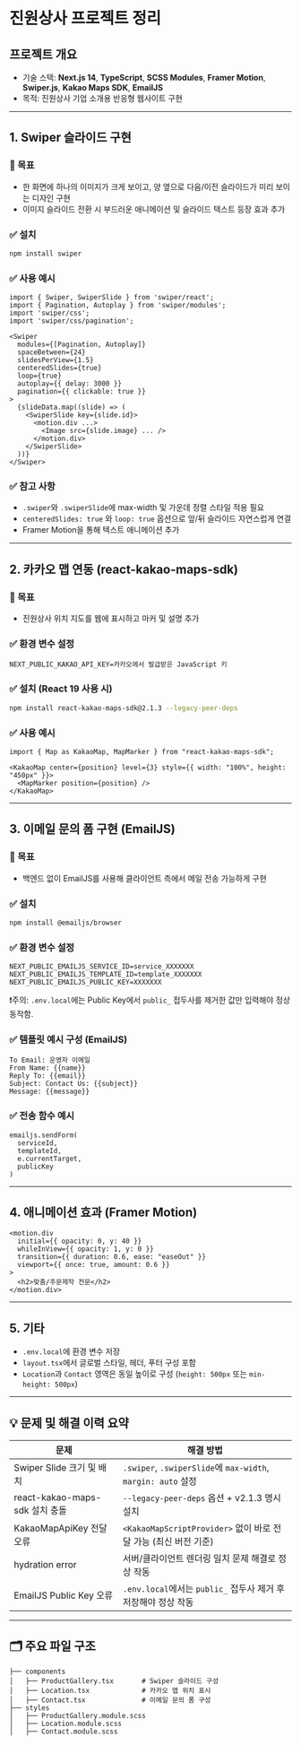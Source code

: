 # 진원상사 프로젝트 정리

## 프로젝트 개요
- 기술 스택: **Next.js 14**, **TypeScript**, **SCSS Modules**, **Framer Motion**, **Swiper.js**, **Kakao Maps SDK**, **EmailJS**
- 목적: 진원상사 기업 소개용 반응형 웹사이트 구현

---

## 1. Swiper 슬라이드 구현

### 📌 목표
- 한 화면에 하나의 이미지가 크게 보이고, 양 옆으로 다음/이전 슬라이드가 미리 보이는 디자인 구현
- 이미지 슬라이드 전환 시 부드러운 애니메이션 및 슬라이드 텍스트 등장 효과 추가

### ✅ 설치
```bash
npm install swiper
```

### ✅ 사용 예시
```tsx
import { Swiper, SwiperSlide } from 'swiper/react';
import { Pagination, Autoplay } from 'swiper/modules';
import 'swiper/css';
import 'swiper/css/pagination';

<Swiper
  modules={[Pagination, Autoplay]}
  spaceBetween={24}
  slidesPerView={1.5}
  centeredSlides={true}
  loop={true}
  autoplay={{ delay: 3000 }}
  pagination={{ clickable: true }}
>
  {slideData.map((slide) => (
    <SwiperSlide key={slide.id}>
      <motion.div ...>
        <Image src={slide.image} ... />
      </motion.div>
    </SwiperSlide>
  ))}
</Swiper>
```

### ✅ 참고 사항
- `.swiper`와 `.swiperSlide`에 max-width 및 가운데 정렬 스타일 적용 필요
- `centeredSlides: true` 와 `loop: true` 옵션으로 앞/뒤 슬라이드 자연스럽게 연결
- Framer Motion을 통해 텍스트 애니메이션 추가

---

## 2. 카카오 맵 연동 (react-kakao-maps-sdk)

### 📌 목표
- 진원상사 위치 지도를 웹에 표시하고 마커 및 설명 추가

### ✅ 환경 변수 설정
```env
NEXT_PUBLIC_KAKAO_API_KEY=카카오에서 발급받은 JavaScript 키
```

### ✅ 설치 (React 19 사용 시)
```bash
npm install react-kakao-maps-sdk@2.1.3 --legacy-peer-deps
```

### ✅ 사용 예시
```tsx
import { Map as KakaoMap, MapMarker } from "react-kakao-maps-sdk";

<KakaoMap center={position} level={3} style={{ width: "100%", height: "450px" }}>
  <MapMarker position={position} />
</KakaoMap>
```

---

## 3. 이메일 문의 폼 구현 (EmailJS)

### 📌 목표
- 백엔드 없이 EmailJS를 사용해 클라이언트 측에서 메일 전송 가능하게 구현

### ✅ 설치
```bash
npm install @emailjs/browser
```

### ✅ 환경 변수 설정
```env
NEXT_PUBLIC_EMAILJS_SERVICE_ID=service_XXXXXXX
NEXT_PUBLIC_EMAILJS_TEMPLATE_ID=template_XXXXXXX
NEXT_PUBLIC_EMAILJS_PUBLIC_KEY=XXXXXXX
```
❗️주의: `.env.local`에는 Public Key에서 `public_` 접두사를 제거한 값만 입력해야 정상 동작함.

### ✅ 템플릿 예시 구성 (EmailJS)
```text
To Email: 운영자 이메일
From Name: {{name}}
Reply To: {{email}}
Subject: Contact Us: {{subject}}
Message: {{message}}
```

### ✅ 전송 함수 예시
```tsx
emailjs.sendForm(
  serviceId,
  templateId,
  e.currentTarget,
  publicKey
)
```

---

## 4. 애니메이션 효과 (Framer Motion)
```tsx
<motion.div
  initial={{ opacity: 0, y: 40 }}
  whileInView={{ opacity: 1, y: 0 }}
  transition={{ duration: 0.6, ease: "easeOut" }}
  viewport={{ once: true, amount: 0.6 }}
>
  <h2>맞춤/주문제작 전문</h2>
</motion.div>
```

---

## 5. 기타
- `.env.local`에 환경 변수 저장
- `layout.tsx`에서 글로벌 스타일, 헤더, 푸터 구성 포함
- `Location`과 `Contact` 영역은 동일 높이로 구성 (`height: 500px` 또는 `min-height: 500px`)

---

## 💡 문제 및 해결 이력 요약
| 문제 | 해결 방법 |
|------|-------------|
| Swiper Slide 크기 및 배치 | `.swiper`, `.swiperSlide`에 `max-width`, `margin: auto` 설정 |
| react-kakao-maps-sdk 설치 충돌 | `--legacy-peer-deps` 옵션 + v2.1.3 명시 설치 |
| KakaoMapApiKey 전달 오류 | `<KakaoMapScriptProvider>` 없이 바로 전달 가능 (최신 버전 기준) |
| hydration error | 서버/클라이언트 렌더링 일치 문제 해결로 정상 작동 |
| EmailJS Public Key 오류 | `.env.local`에서는 `public_` 접두사 제거 후 저장해야 정상 작동 |

---

## 🗂️ 주요 파일 구조
```
├── components
│   ├── ProductGallery.tsx       # Swiper 슬라이드 구성
│   ├── Location.tsx             # 카카오 맵 위치 표시
│   ├── Contact.tsx              # 이메일 문의 폼 구성
├── styles
│   ├── ProductGallery.module.scss
│   ├── Location.module.scss
│   ├── Contact.module.scss
```

